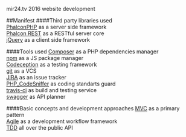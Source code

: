 mir24.tv 2016 website development

##Manifest
####Third party libraries used  
[PhalconPHP](https://phalconphp.com) as a server side framework  
[Phalcon REST](https://phalconist.com/redound/phalcon-rest) as a RESTful server core  
[jQuery](https://jquery.com/) as a client side framework  

####Tools used 
[Composer](https://getcomposer.org/) as a PHP dependencies manager  
[npm](https://www.npmjs.com/) as a JS package manager  
[Codeception](http://codeception.com/) as a testing framework  
[git](https://git-scm.com/) as a VCS  
[JIRA](https://mir24tv.atlassian.net/secure/RapidBoard.jspa?projectKey=MIR24) as an issue tracker  
[PHP_CodeSniffer](https://github.com/squizlabs/PHP_CodeSniffer) as coding standarts guard  
[travis-ci](https://travis-ci.org/) as build and testing service  
[swagger](http://swagger.io/) as API planner

####Basic concepts and development approaches
[MVC](https://docs.phalconphp.com/en/latest/reference/mvc.html) as a primary pattern  
[Agile](http://agilemanifesto.org/iso/en/) as a development workflow framework  
[TDD](https://en.wikipedia.org/wiki/Test-driven_development) all over the public API
